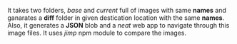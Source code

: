 It takes two folders, *base* and *current* full of images with same **names** and ganarates a **diff** folder in given destication location with the same **names**. Also, it generates a **JSON** blob and a *neat* web app to navigate through this image files. It uses *jimp* npm module to compare the images.
